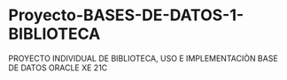 # Proyecto-BASES-DE-DATOS-1-BIBLIOTECA
PROYECTO INDIVIDUAL DE BIBLIOTECA, USO E IMPLEMENTACIÒN BASE DE DATOS ORACLE XE 21C
